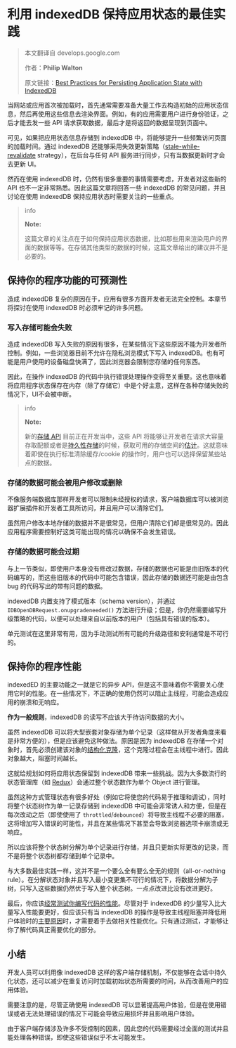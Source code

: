 # 利用 indexedDB 保持应用状态的最佳实践

> 本文翻译自 develops.google.com
>
> 作者：**Philip Walton**
>
> 原文链接：[Best Practices for Persisting Application State with IndexedDB](https://developers.google.cn/web/fundamentals/instant-and-offline/web-storage/indexeddb-best-practices-app-state)

当网站或应用首次被加载时，首先通常需要准备大量工作去构造初始的应用状态信息，然后再使用这些信息去渲染界面。例如，有的应用需要用户进行身份验证，之后才能去发一些 API 请求获取数据，最后才是将返回的数据呈现到页面中。

可见，如果把应用状态信息存储到 indexedDB 中，将能够提升一些频繁访问页面的加载时间。通过 indexedDB 还能够采用失效更新策略（[stale-while- revalidate](https://www.mnot.net/blog/2007/12/12/stale) strategy），在后台与任何 API 服务进行同步，只有当数据更新时才会去更新 UI。

然而在使用 indexedDB 时，仍然有很多重要的事情需要考虑，开发者对这些新的 API 也不一定非常熟悉。因此这篇文章将回答一些 indexedDB 的常见问题，并且讨论在使用 indexedDB 保持应用状态时需要关注的一些重点。

> info
>
> **Note:**
>
> 这篇文章的关注点在于如何保持应用状态数据，比如那些用来渲染用户的界面的数据等等。在存储其他类型的数据的时候，这篇文章给出的建议并不是必要的。

## 保持你的程序功能的可预测性

造成 indexedDB 复杂的原因在于，应用有很多方面开发者无法完全控制。本章节将探讨在使用 indexedDB 时必须牢记的许多问题。

### 写入存储可能会失败

造成 indexedDB 写入失败的原因有很多，在某些情况下这些原因不能为开发者所控制。例如，一些浏览器目前不允许在隐私浏览模式下写入 indexedDB。也有可能是用户使用的设备磁盘快满了，因此浏览器会限制您存储的任何东西。

因此，在操作 indexedDB 的代码中执行错误处理操作变得至关重要。这也意味着将应用程序状态保存在内存（除了存储它）中是个好主意，这样在各种存储失败的情况下，UI不会被中断。

> info
>
> **Note:**
>
> 新的[存储 API](https://storage.spec.whatwg.org/) 目前正在开发当中，这些 API 将能够让开发者在请求大容量存取配额或者是[持久性存储](https://storage.spec.whatwg.org/#persistence)的时候，获取可用的存储空间的[估计](https://storage.spec.whatwg.org/#usage-and-quota)。这就意味着即使在执行标准清除缓存/cookie 的操作时，用户也可以选择保留某些站点的数据。

### 存储的数据可能会被用户修改或删除

不像服务端数据库那样开发者可以限制未经授权的请求，客户端数据库可以被浏览器扩展插件和开发者工具所访问，并且用户可以清除它们。

虽然用户修改本地存储的数据并不是很常见，但用户清除它们却是很常见的。因此应用程序需要控制好这类可能出现的情况以确保不会发生错误。

### 存储的数据可能会过期

与上一节类似，即使用户本身没有修改过数据，存储的数据也可能是由旧版本的代码编写的，而这些旧版本的代码中可能包含错误，因此存储的数据还可能是由包含 bug 的代码写出的带有问题的数据。

indexedDB 内置支持了模式版本（schema version），并通过 `IDBOpenDBRequest.onupgradeneeded()` 方法进行升级；但是，你仍然需要编写升级策略的代码，以便可以处理来自以前版本的用户（包括具有错误的版本）。

单元测试在这里非常有用，因为手动测试所有可能的升级路径和安利通常是不可行的。

## 保持你的程序性能

indexedED 的主要功能之一就是它的异步 API，但是这不意味着你不需要关心使用它时的性能。在一些情况下，不正确的使用仍然可以阻止主线程，可能会造成应用的崩溃和无响应。

**作为一般规则**，indexedDB 的读写不应该大于待访问数据的大小。

虽然 indexedDB 可以将大型嵌套对象存储为单个记录（这样做从开发者角度来看是非常方便的），但是应该避免这种做法。原因是因为 indexedDB 在存储一个对象时，首先必须创建该对象的[结构化克隆](https://developer.mozilla.org/en-US/docs/Web/API/Web_Workers_API/Structured_clone_algorithm)，这个克隆过程会在主线程中进行。因此对象越大，阻塞时间越长。

这就给规划如何将应用状态保留到 indexedDB 带来一些挑战。因为大多数流行的状态管理库（如 [Redux](http://redux.js.org/)）会通过整个状态数作为单个 Object 进行管理。

虽然这种方式管理状态有很多好处（例如它将使您的代码易于推理和调试），同时将整个状态树作为单一记录存储到 indexedDB 中可能会非常诱人和方便，但是在每次改动之后（即使使用了 `throttled`/`debounced`）将导致主线程不必要的阻塞，这将增加写入错误的可能性，并且在某些情况下甚至会导致浏览器选项卡崩溃或无响应。

所以应该将整个状态树分解为单个记录进行存储，并且只更新实际更改的记录，而不是将整个状态树都存储到单个记录中。

与大多数最佳实践一样，这并不是一个要么全有要么全无的规则（all-or-nothing rule）。在分解状态对象并且写入最小变更集不可行的情况下，将数据分解为子树，只写入这些数据仍然优于写入整个状态树。一点点改进比没有改进更好。

最后，你应该[经常测试你编写代码的性能](https://developers.google.cn/web/updates/2017/06/user-centric-performance-%20metrics)。尽管对于 indexedDB 的少量写入比大量写入性能要更好，但应该只有当 indexedDB 的操作是导致主线程阻塞并降低用户体验时的[主要原因](https://developers.google.cn/web/updates/2017/06/user-centric-performance-metrics#long_tasks)时，才需要着手去做相关性能优化。只有通过测试，才能够让你了解代码真正需要优化的部分。

## 小结

开发人员可以利用像 indexedDB 这样的客户端存储机制，不仅能够在会话中持久化状态，还可以减少在重复访问时加载初始状态所需要的时间，从而改善用户的应用体验。

需要注意的是，尽管正确使用 indexedDB 可以显著提高用户体验，但是在使用错误或者无法处理错误的情况下可能会导致应用损坏并且影响用户体验。

由于客户端存储涉及许多不受控制的因素，因此您的代码需要经过全面的测试并且能处理各种错误，即使这些错误似乎不太可能发生。
